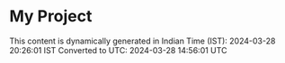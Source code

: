 # My Project

This content is dynamically generated in Indian Time (IST): 2024-03-28 20:26:01 IST
Converted to UTC: 2024-03-28 14:56:01 UTC
